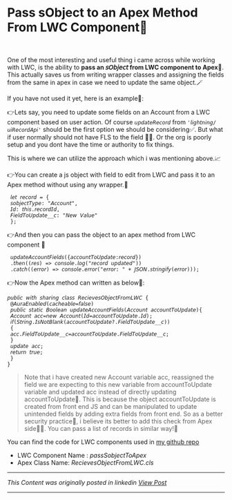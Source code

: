 # Pass sObject to an Apex Method From LWC Component📲

&nbsp;  


One of the most interesting and useful thing i came across while working with LWC, is the ability to **pass an 𝘴𝘖𝘣𝘫𝘦𝘤𝘵 from LWC component to Apex**🧙. This actually saves us from writing wrapper classes and assigning the fields from the same in apex in case we need to update the same object.🪄

If you have not used it yet, here is an example🔬:

👉Lets say, you need to update some fields on an Account from a LWC component based on user action. 
Of course ```𝘶𝘱𝘥𝘢𝘵𝘦𝘙𝘦𝘤𝘰𝘳𝘥``` from ```'𝘭𝘪𝘨𝘩𝘵𝘯𝘪𝘯𝘨/𝘶𝘪𝘙𝘦𝘤𝘰𝘳𝘥𝘈𝘱𝘪'``` should be the first option we should be considering✅. But what if user normally should not have FLS to the field 🤔💭. Or the org is poorly setup and you dont have the time or authority to fix things. 

This is where we can utilize the approach which i was mentioning above.📈

👉You can create a js object with field to edit from LWC and pass it to an Apex method without using any wrapper.🚀
```JS
 𝘭𝘦𝘵 𝘳𝘦𝘤𝘰𝘳𝘥 = {
 𝘴𝘰𝘣𝘫𝘦𝘤𝘵𝘛𝘺𝘱𝘦: "𝘈𝘤𝘤𝘰𝘶𝘯𝘵",
 𝘐𝘥: 𝘵𝘩𝘪𝘴.𝘳𝘦𝘤𝘰𝘳𝘥𝘐𝘥,
 𝘍𝘪𝘦𝘭𝘥𝘛𝘰𝘜𝘱𝘥𝘢𝘵𝘦__𝘤: "𝘕𝘦𝘸 𝘝𝘢𝘭𝘶𝘦"
 };
```
👉And then you can pass the object to an apex method from LWC component 🚀

```JS
 𝘶𝘱𝘥𝘢𝘵𝘦𝘈𝘤𝘤𝘰𝘶𝘯𝘵𝘍𝘪𝘦𝘭𝘥𝘴({𝘢𝘤𝘤𝘰𝘶𝘯𝘵𝘛𝘰𝘜𝘱𝘥𝘢𝘵𝘦:𝘳𝘦𝘤𝘰𝘳𝘥})
 .𝘵𝘩𝘦𝘯((𝘳𝘦𝘴) => 𝘤𝘰𝘯𝘴𝘰𝘭𝘦.𝘭𝘰𝘨("𝘳𝘦𝘤𝘰𝘳𝘥 𝘶𝘱𝘥𝘢𝘵𝘦𝘥"))
 .𝘤𝘢𝘵𝘤𝘩((𝘦𝘳𝘳𝘰𝘳) => 𝘤𝘰𝘯𝘴𝘰𝘭𝘦.𝘦𝘳𝘳𝘰𝘳("𝘦𝘳𝘳𝘰𝘳: " + 𝘑𝘚𝘖𝘕.𝘴𝘵𝘳𝘪𝘯𝘨𝘪𝘧𝘺(𝘦𝘳𝘳𝘰𝘳)));
```


👉Now the Apex method can written as below🚀:

```apex
𝘱𝘶𝘣𝘭𝘪𝘤 𝘸𝘪𝘵𝘩 𝘴𝘩𝘢𝘳𝘪𝘯𝘨 𝘤𝘭𝘢𝘴𝘴 𝘙𝘦𝘤𝘪𝘦𝘷𝘦𝘴𝘖𝘣𝘫𝘦𝘤𝘵𝘍𝘳𝘰𝘮𝘓𝘞𝘊 {
 @𝘈𝘶𝘳𝘢𝘌𝘯𝘢𝘣𝘭𝘦𝘥(𝘤𝘢𝘤𝘩𝘦𝘢𝘣𝘭𝘦=𝘧𝘢𝘭𝘴𝘦)
 𝘱𝘶𝘣𝘭𝘪𝘤 𝘴𝘵𝘢𝘵𝘪𝘤 𝘉𝘰𝘰𝘭𝘦𝘢𝘯 𝘶𝘱𝘥𝘢𝘵𝘦𝘈𝘤𝘤𝘰𝘶𝘯𝘵𝘍𝘪𝘦𝘭𝘥𝘴(𝘈𝘤𝘤𝘰𝘶𝘯𝘵 𝘢𝘤𝘤𝘰𝘶𝘯𝘵𝘛𝘰𝘜𝘱𝘥𝘢𝘵𝘦){
 𝘈𝘤𝘤𝘰𝘶𝘯𝘵 𝘢𝘤𝘤=𝘯𝘦𝘸 𝘈𝘤𝘤𝘰𝘶𝘯𝘵(𝘐𝘥=𝘢𝘤𝘤𝘰𝘶𝘯𝘵𝘛𝘰𝘜𝘱𝘥𝘢𝘵𝘦.𝘐𝘥);
 𝘪𝘧(𝘚𝘵𝘳𝘪𝘯𝘨.𝘐𝘴𝘕𝘰𝘵𝘉𝘭𝘢𝘯𝘬(𝘢𝘤𝘤𝘰𝘶𝘯𝘵𝘛𝘰𝘜𝘱𝘥𝘢𝘵𝘦?.𝘍𝘪𝘦𝘭𝘥𝘛𝘰𝘜𝘱𝘥𝘢𝘵𝘦__𝘤))
 {
 𝘢𝘤𝘤.𝘍𝘪𝘦𝘭𝘥𝘛𝘰𝘜𝘱𝘥𝘢𝘵𝘦__𝘤=𝘢𝘤𝘤𝘰𝘶𝘯𝘵𝘛𝘰𝘜𝘱𝘥𝘢𝘵𝘦.𝘍𝘪𝘦𝘭𝘥𝘛𝘰𝘜𝘱𝘥𝘢𝘵𝘦__𝘤;
 }
 𝘶𝘱𝘥𝘢𝘵𝘦 𝘢𝘤𝘤;
 𝘳𝘦𝘵𝘶𝘳𝘯 𝘵𝘳𝘶𝘦; 
 }
}

```

>Note that i have created new Account variable acc, reassigned the field we are expecting to this new variable from accountToUpdate variable and updated acc instead of directly updating accountToUpdate🚫. This is because the object accountToUpdate is created from front end JS and can be manipulated to update unintended fields by adding extra fields from front end. So as a better security practice👮, i believe its better to add this check from Apex side🕵️‍♀️.
You can pass a list of records in similar way!🔮




You can find the code for LWC components used in [my github repo](https://github.com/vivekvismayam/Demo)
- LWC Component Name : *passSobjectToApex*
- Apex Class Name: *RecievesObjectFromLWC.cls*

***

*This Content was originally posted in linkedin [View Post](https://www.linkedin.com/posts/vivekvismayam_one-of-the-most-interesting-and-useful-thing-activity-7267897877102772224-eqg9?utm_source=social_share_send&utm_medium=member_desktop_web&rcm=ACoAAA_bVqsB5ZA6FQt9Rk3q8WfamtkMsTNLxRo)*

***
